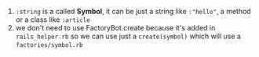 1. `:string` is a called **Symbol**, it can be just a string like `:"hello"`, a method or a class like `:article`
2. we don't need to use FactoryBot.create because it's added in `rails_helper.rb` so we can use just a `create(symbol)` which will use a `factories/symbol.rb`